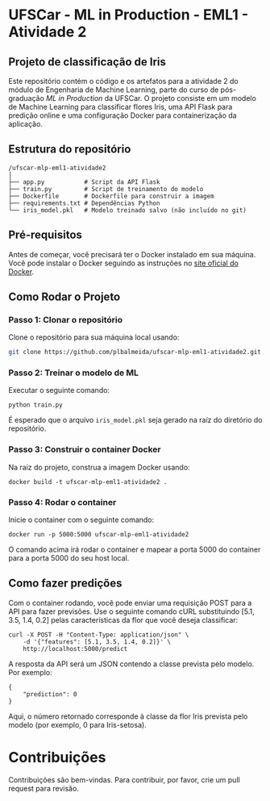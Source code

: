 # UFSCar - ML in Production - EML1 - Atividade 2

## Projeto de classificação de Iris

Este repositório contém o código e os artefatos para a atividade 2 do módulo de Engenharia de Machine Learning, parte do curso de pós-graduação *ML in Production* da UFSCar. O projeto consiste em um modelo de Machine Learning para classificar flores Iris, uma API Flask para predição online e uma configuração Docker para containerização da aplicação.

## Estrutura do repositório

```
/ufscar-mlp-eml1-atividade2
│
├── app.py           # Script da API Flask
├── train.py         # Script de treinamento do modelo
├── Dockerfile       # Dockerfile para construir a imagem
├── requirements.txt # Dependências Python
└── iris_model.pkl   # Modelo treinado salvo (não incluído no git)
```

## Pré-requisitos

Antes de começar, você precisará ter o Docker instalado em sua máquina. Você pode instalar o Docker seguindo as instruções no [site oficial do Docker](https://www.docker.com/products/docker-desktop).

## Como Rodar o Projeto

### Passo 1: Clonar o repositório

Clone o repositório para sua máquina local usando:

```bash
git clone https://github.com/plbalmeida/ufscar-mlp-eml1-atividade2.git
```

### Passo 2: Treinar o modelo de ML

Executar o seguinte comando:

```
python train.py
```

É esperado que o arquivo `iris_model.pkl` seja gerado na raíz do diretório do repositório.

### Passo 3: Construir o container Docker

Na raiz do projeto, construa a imagem Docker usando:

```
docker build -t ufscar-mlp-eml1-atividade2 .
```

### Passo 4: Rodar o container

Inicie o container com o seguinte comando:

```
docker run -p 5000:5000 ufscar-mlp-eml1-atividade2
```

O comando acima irá rodar o container e mapear a porta 5000 do container para a porta 5000 do seu host local.

## Como fazer predições

Com o container rodando, você pode enviar uma requisição POST para a API para fazer previsões. Use o seguinte comando cURL substituindo [5.1, 3.5, 1.4, 0.2] pelas características da flor que você deseja classificar:

```
curl -X POST -H "Content-Type: application/json" \
    -d '{"features": [5.1, 3.5, 1.4, 0.2]}' \
    http://localhost:5000/predict
```

A resposta da API será um JSON contendo a classe prevista pelo modelo. Por exemplo:

```
{
    "prediction": 0
}
```

Aqui, o número retornado corresponde à classe da flor Iris prevista pelo modelo (por exemplo, 0 para Iris-setosa).

# Contribuições

Contribuições são bem-vindas. Para contribuir, por favor, crie um pull request para revisão.


